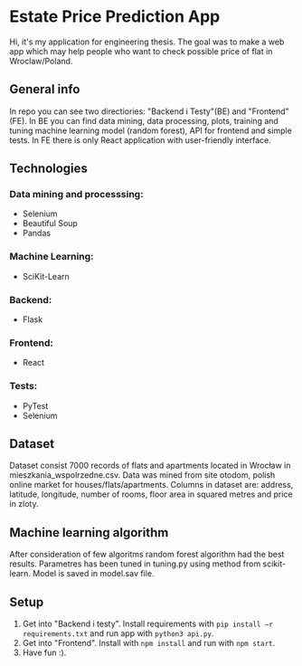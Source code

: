 # Estate Price Prediction App

Hi, it's my application for engineering thesis. The goal was to make a web app which may help people who want to check possible price of flat in Wroclaw/Poland. 

## General info

In repo you can see two directiories: "Backend i Testy"(BE) and "Frontend"(FE). In BE you can find data mining, data processing, plots, training and tuning machine learning model (random forest), API for frontend and simple tests. In FE there is only React application with user-friendly interface.

## Technologies

### Data mining and processsing:
- Selenium
- Beautiful Soup
- Pandas

### Machine Learning:
- SciKit-Learn

### Backend:
- Flask

### Frontend: 
- React

### Tests:
- PyTest
- Selenium

## Dataset
Dataset consist 7000 records of flats and apartments located in Wrocław in mieszkania_wspolrzedne.csv. Data was mined from site otodom, polish online market for houses/flats/apartments. Columns in dataset are: address, latitude, longitude, number of rooms, floor area in squared metres and price in zloty.

## Machine learning algorithm
After consideration of few algoritms random forest algorithm had the best results. Parametres has been tuned in tuning.py using method from scikit-learn. Model is saved in model.sav file.

## Setup

1. Get into "Backend i testy". Install requirements with `pip install –r requirements.txt` and run app with `python3 api.py`.
2. Get into "Frontend". Install with `npm install` and run with `npm start`.
3. Have fun :).

